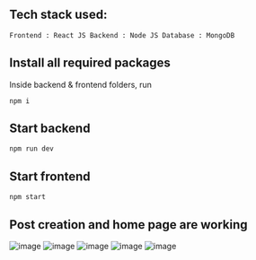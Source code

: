 ## Tech stack used: 
`Frontend : React JS
Backend : Node JS
Database : MongoDB`

## Install all required packages
Inside backend & frontend folders, run

`npm i`

## Start backend
`npm run dev`

## Start frontend
`npm start`

## Post creation and home page are working
![image](https://github.com/champion18/highon/assets/76389692/a65d617a-e804-4a5c-8109-3335e7afe25b)
![image](https://github.com/champion18/highon/assets/76389692/a0094cee-7fd6-4b72-8000-3140f6dcb158)
![image](https://github.com/champion18/highon/assets/76389692/66a40a55-1102-40ba-8cac-e87491c708aa)
![image](https://github.com/champion18/highon/assets/76389692/09a7f0c8-0112-44b0-a411-e5f43505be0e)
![image](https://github.com/champion18/highon/assets/76389692/e491ac26-801c-407c-8a72-6fc453240b5c)
